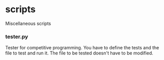 # scripts
Miscellaneous scripts

### tester.py

Tester for competitive programming. You have to define the tests and the file to test and run it. The file to be tested doesn't have to be modified.

